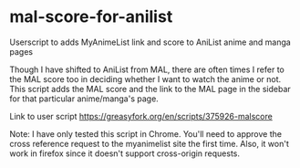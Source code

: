 # mal-score-for-anilist
Userscript to adds MyAnimeList link and score to AniList anime and manga pages

Though I have shifted to AniList from MAL, there are often times I refer to the MAL score too in deciding whether I want to watch the anime or not. This script adds the MAL score and the link to the MAL page in the sidebar for that particular anime/manga's page.

Link to user script https://greasyfork.org/en/scripts/375926-malscore

Note: I have only tested this script in Chrome. You'll need to approve the cross reference request to the myanimelist site the first time. Also, it won't work in firefox since it doesn't support cross-origin requests.
